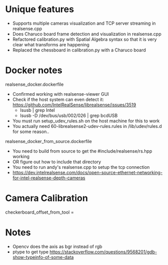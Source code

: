 # Unique features
- Supports multiple cameras visualization and TCP server streaming in realsense.cpp
- Does Charuco board frame detection and visualization in realsense.cpp
- Refactored calibration.py with Spatial Algebra syntax so that it is very clear what transforms are happening
- Replaced the chessboard in calibration.py with a Charuco board

# Docker notes
realsense_docker.dockerfile

- Confirmed working with realsense-viewer GUI
- Check if the host system can even detect it: https://github.com/IntelRealSense/librealsense/issues/3519
  - lsusb | grep Intel
  - lsusb -D /dev/bus/usb/002/026 | grep bcdUSB
- You must run setup_udev_rules.sh on the host machine for this to work
- You actually need 60-librealsense2-udev-rules.rules in /lib/udev/rules.d for some reason..


realsense_docker_from_source.dockerfile
- You need to build from source to get the #include/realsense/rs.hpp working
- OR figure out how to include that directory
- You need to run andy's realsense.cpp to setup the tcp connection
- https://dev.intelrealsense.com/docs/open-source-ethernet-networking-for-intel-realsense-depth-cameras


# Camera Calibration
checkerboard_offset_from_tool = 

# Notes
- Opencv does the axis as bgr instead of rgb
- ptype to get type https://stackoverflow.com/questions/9568201/gdb-show-typeinfo-of-some-data